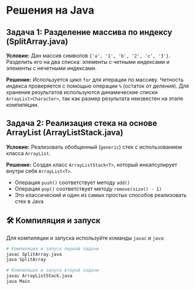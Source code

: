 # Решения на Java

## Задача 1: Разделение массива по индексу (SplitArray.java)

**Условие:** Дан массив символов `{'a', '1', 'b', '2', 'c', '3'}`. Разделить его на два списка: элементы с четными индексами и элементы с нечетными индексами.

**Решение:** Используется цикл `for` для итерации по массиву. Четность индекса проверяется с помощью операции `%` (остаток от деления). Для хранения результатов используются динамические списки `ArrayList<Character>`, так как размер результата неизвестен на этапе компиляции.


## Задача 2: Реализация стека на основе ArrayList (ArrayListStack.java)

**Условие:** Реализовать обобщенный (`generic`) стек с использованием класса `ArrayList`.

**Решение:** Создан класс `ArrayListStack<T>`, который инкапсулирует внутри себя `ArrayList<T>`. 
- Операция `push()` соответствует методу `add()`
- Операция `pop()` соответствует методу `remove(size() - 1)`
- Это классический и один из самых простых способов реализовать стек в Java


## 🛠 Компиляция и запуск

Для компиляции и запуска используйте команды `javac` и `java`:

```bash
# Компиляция и запуск первой задачи
javac SplitArray.java
java SplitArray

# Компиляция и запуск второй задачи
javac ArrayListStack.java
java Main

